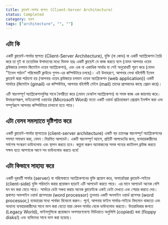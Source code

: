 ```yaml
---
title: ক্লায়েন্ট-সার্ভার স্থাপত্য (Client-Server Architecture)
status: Completed
category: ধারণা
tags: ["architecture", "", ""]
---
```


## এটা কি

একটি ক্লায়েন্ট-সার্ভার স্থাপত্য (Client-Server Architecture), যুক্তি (বা কোড) যা একটি অ্যাপ্লিকেশন তৈরি করে তা দুই বা ততোধিক উপাদানের মধ্যে বিভক্ত হয়ঃ 
একটি ক্লায়েন্ট যে কাজ করতে বলে 
(যেমন আপনার ওয়েব ব্রাউজারে চলমান জিমেইল ওয়েব অ্যাপ্লিকেশন), 
এবং এক বা একাধিক সার্ভার যা সেই অনুরোধটি পূরণ করে 
(যেমন "ইমেল পাঠান" পরিষেবাটি ক্লাউডে গুগল-এর কম্পিউটারে চলছে)। 
এই উদাহরণে, আপনার লেখা বহির্গামী ইমেল ক্লায়েন্ট দ্বারা পাঠানো হয় (আপনার ওয়েব ব্রাউজারে চলমান ওয়েব অ্যাপ্লিকেশন (web application)) 
একটি সার্ভারে (জিমেইল (gmail) এর কম্পিউটার, আপনার বহির্গামী মেইল (mail) তাদের প্রাপকদের কাছে প্রেরন করে)।

এটি স্বয়ংসম্পূর্ণ অ্যাপ্লিকেশনগুলির সাথে বৈপরীত্য করে (যেমন ডেস্কটপ অ্যাপ্লিকেশন) যা সমস্ত কাজ এক জায়গায় করে। 
উদাহরণস্বরূপ, মাইক্রোসফ্ট ওয়ার্ডের (Microsoft Word) মতো একটি ওয়ার্ড প্রক্রিয়াকরণ প্রোগ্রাম ইনস্টল করা এবং সম্পূর্ণরূপে আপনার কম্পিউটারে চালানো হতে পারে।

## এটা যেসব সমস্যাতে দৃষ্টিপাত করে

একটি ক্লায়েন্ট-সার্ভার স্থাপত্যের (client-server architecture) একটি বড় চ্যালেঞ্জ স্বয়ংসম্পূর্ণ অ্যাপ্লিকেশনের সমস্যা সমাধান করা, যেমন : নিয়মিত আপডেট। 
একটি স্বয়ংসম্পূর্ণ অ্যাপে, প্রতিটি আপডেটের জন্য, ব্যবহারকারীদের সর্বশেষ সংস্করণ ডাউনলোড এবং স্থাপন করতে হবে। 
কল্পনা করুন অ্যামাজনের সমস্ত পন্যের ক্যাটালগ  ব্রাউজ করতে সক্ষম হতে আপণাকে আগে সব ডাউনলোড করতে হবে!

## এটা কিভাবে সাহায্য করে

একটি দূরবর্তী সার্ভার (server) বা পরিষেবাতে অ্যাপ্লিকেশনের যুক্তি প্রয়োগ করে, 
অপারেটররা ক্লায়েন্ট-সাইডে (client-side) যুক্তি পরিবর্তন করার প্রয়োজন ছাড়াই এটি আপডেট করতে পারে। 
এর মানে আপডেট অনেক বেশি ঘন ঘন করা যেতে পারে। 
সার্ভারে ডেটা সঞ্চয় করায় অনেক ক্লায়েন্টকে একই ডেটা দেখতে এবং শেয়ার করতে দেয়। 
প্রথাগত অফলাইন ওয়ার্ড প্রসেসরের (word processor) তুলনায় একটি অনলাইন ওয়ার্ড প্রসেসর (word processor,) ব্যবহারের মধ্যে পার্থক্য বিবেচনা করুন। 
পূর্বে, আপনার ফাইল সার্ভার-সাইডে বিদ্যমান থাকতো এবং 
অন্যান্য ব্যবহারকারীদের সাথে ভাগ করা যেতো যারা কেবল সার্ভার থেকে ডাউনলোড করতো। 
উত্তরাধিকার জগতে (Legacy World), ফাইলগুলিকে প্রয়োজনে অপসারণযোগ্য মিডিয়াতে অনুলিপি (copied) করা (floppy disks!) এবং ব্যক্তিদের সাথে ভাগ করা হয়েছে।
